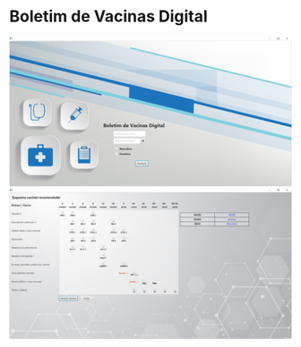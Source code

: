 # Boletim de Vacinas Digital

<img src="ImagensGit/MainView.png">

<img src="ImagensGit/VacinasView.png">
